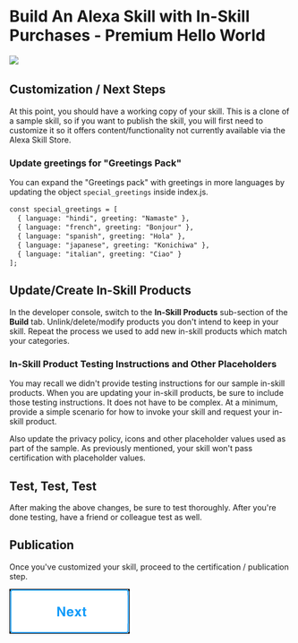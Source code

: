 # Build An Alexa Skill with In-Skill Purchases - Premium Hello World
<img src="https://m.media-amazon.com/images/G/01/mobile-apps/dex/alexa/alexa-skills-kit/tutorials/quiz-game/header._TTH_.png" />

## Customization / Next Steps

At this point, you should have a working copy of your skill. This is a clone of a sample skill, so if you want to publish the skill, you will first need to customize it so it offers content/functionality not currently available via the Alexa Skill Store.

### Update greetings for "Greetings Pack"

You can expand the "Greetings pack" with greetings in more languages by updating the object `special_greetings` inside index.js.
  ```
  const special_greetings = [
    { language: "hindi", greeting: "Namaste" },
    { language: "french", greeting: "Bonjour" },
    { language: "spanish", greeting: "Hola" },
    { language: "japanese", greeting: "Konichiwa" },
    { language: "italian", greeting: "Ciao" }
  ];
```
## Update/Create In-Skill Products

In the developer console, switch to the **In-Skill Products** sub-section of the **Build** tab.  Unlink/delete/modify products you don't intend to keep in your skill.  Repeat the process we used to add new in-skill products which match your categories.

### In-Skill Product Testing Instructions and Other Placeholders

You may recall we didn't provide testing instructions for our sample in-skill products.  When you are updating your in-skill products, be sure to include those testing instructions.  It does not have to be complex.  At a minimum, provide a simple scenario for how to invoke your skill and request your in-skill product.

Also update the privacy policy, icons and other placeholder values used as part of the sample.  As previously mentioned, your skill won't pass certification with placeholder values.

## Test, Test, Test

After making the above changes, be sure to test thoroughly.  After you're done testing, have a friend or colleague test as well.

## Publication

Once you've customized your skill, proceed to the certification / publication step.

[![Next](./next.png)](./6-submit-for-certification.md)
